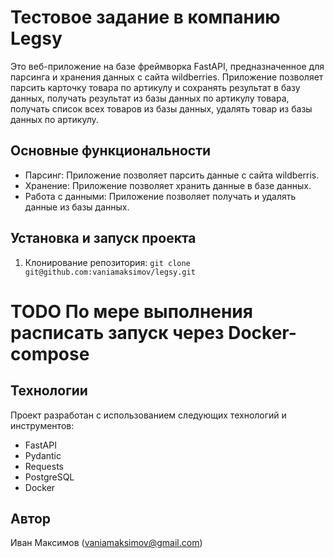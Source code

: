 # Тестовое задание в компанию Legsy

Это веб-приложение на базе фреймворка FastAPI, предназначенное для парсинга и хранения данных с сайта wildberries. Приложение позволяет парсить карточку товара по артикулу и сохранять результат в базу данных, получать результат из базы данных по артикулу товара, получать список всех товаров из базы данных, удалять товар из базы данных по артикулу.

## Основные функциональности

- Парсинг: Приложение позволяет парсить данные с сайта wildberris.
- Хранение: Приложение позволяет хранить данные в базе данных.
- Работа с данными: Приложение позволяет получать и удалять данные из базы данных.


## Установка и запуск проекта

1. Клонирование репозитория: `git clone git@github.com:vaniamaksimov/legsy.git`

# TODO По мере выполнения расписать запуск через Docker-compose


## Технологии

Проект разработан с использованием следующих технологий и инструментов:

- FastAPI
- Pydantic
- Requests
- PostgreSQL
- Docker

## Автор

Иван Максимов (vaniamaksimov@gmail.com)
